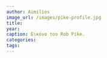 ```yaml
---
author: Aimilios
image_url: /images/pike-profile.jpg
title:
year:
caption: Εικόνα του Rob Pike.
categories:
tags:
---
```

